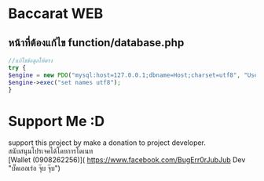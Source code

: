 # Baccarat WEB

## หน้าที่ต้องแก้ไข function/database.php
```php
//แก้ไขข้อมูลให้ตรง
try {
$engine = new PDO("mysql:host=127.0.0.1;dbname=Host;charset=utf8", "User","Pass");
$engine->exec("set names utf8");
}
  ```
  
# Support Me :D
support this project by make a donation to project developer.<br>
สนับสนุนโปรเจคได้โดยการโดเนท<br>
[Wallet (0908262256)]( https://www.facebook.com/BugErr0rJubJub Dev "บั๊คเออเร่อ จุ๊บ จุ๊บ")<br>
